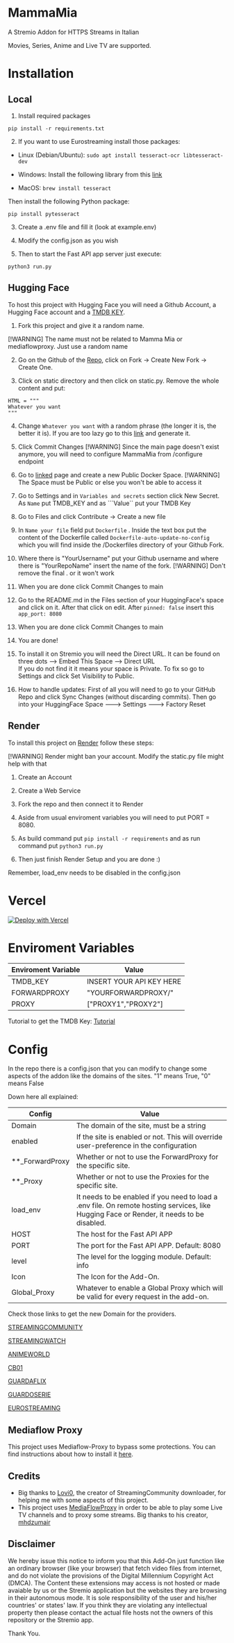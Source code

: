 
  

  

# MammaMia

  

  

  

  

A Stremio Addon for  HTTPS Streams in Italian

Movies, Series, Anime and Live TV are supported.

 
  

  

  

  

# Installation

  

  

  

## Local

  

  

  

1. Install required packages

  

  

  

``pip install -r requirements.txt ``

2. If you want to use Eurostreaming install those packages:
    
- Linux (Debian/Ubuntu):
  ``sudo apt install tesseract-ocr libtesseract-dev ``

- Windows: Install the following library from this [link](https://github.com/UB-Mannheim/tesseract/wiki)

- MacOS: ```brew install tesseract```


Then install the following Python package:

 ``pip install pytesseract ``

  3. Create a .env file and fill it (look at example.env)

4. Modify the config.json as you wish 
    

  

4. Then to start the Fast API app server just execute:

  

  

``python3 run.py``

  



  

## Hugging Face

  

  

  

To host this project with Hugging Face you will need a Github Account, a Hugging Face account and a  [TMDB KEY](https://www.educative.io/courses/movie-database-api-python/set-up-the-credentials).

  

  

  

  

1. Fork this project and give it  a random name. 

[!WARNING] The name must not be related to Mamma Mia or mediaflowproxy. Just use a random name 

2. Go on the Github of the [Repo](https://github.com/UrloMythus/MammaMia/), click on Fork -> Create New Fork -> Create One. 

3. Click on static directory and then click on static.py. Remove the whole content and put:
```
HTML = """
Whatever you want
"""
```
4. Change ```Whatever you want``` with a random phrase (the longer it is, the better it is). If you are too lazy go to this [link](https://www.thewordfinder.com/random-sentence-generator/) and generate it.
 
5. Click Commit Changes
[!WARNING] Since the main page doesn't exist  anymore, you will need to configure MammaMia from /configure endpoint


6. Go to [linked](https://huggingface.co/login?next=%2Fnew-space) page and create a new Public Docker Space.
[!WARNING] The Space must be Public or else you won't be able to access it 


7. Go to Settings and in ```Variables and secrets``` section click New Secret. As ```Name```  put TMDB_KEY and as ```Value`` put your TMDB Key

8. Go to Files  and click Contribute -> Create a new file 
 
9. In ```Name your file``` field put ```Dockerfile``` . Inside the text box put the content of the Dockerfile called ```Dockerfile-auto-update-no-config``` which you will find inside the /Dockerfiles directory of your Github Fork. 

10. Where there is "YourUsername" put your Github username and where there is "YourRepoName" insert the name of the fork. 
[!WARNING] Don't remove the final . or it won't work

11. When you are done click Commit Changes to main

12. Go to the README.md in the Files section of your HuggingFace's space and click on it. After that click on edit. After ```pinned: false``` insert this  ```app_port: 8080```

13. When you are done click Commit Changes to main

14. You are done!


  

15. To install it on Stremio  you will need the Direct URL. It can be found on three dots --> Embed This Space --> Direct URL      
   If you do not find it it means your space is Private. To fix so go to Settings and click Set Visibility to Public. 

 
  

 
16. How to handle updates: First of all you will need to go to your GitHub Repo and click Sync Changes (without discarding commits). Then go into your HuggingFace Space ---> Settings ---> Factory Reset
  

  

  

## Render



  

  

To install this project on [Render](https://render.com/) follow these steps:

[!WARNING] Render might ban your account. Modify the static.py file might help with that


  

  

1. Create an Account

  

  

  

2. Create a Web Service

  

  

  

3. Fork the repo and then connect it to Render

  

  

  

4. Aside from usual enviroment variables you will need to put PORT = 8080. 

  

  

  

5. As build command put `` pip install -r requirements `` and as run command put ``python3 run.py ``

  

  

  

6. Then just finish Render Setup and you are done :)

  

  

Remember, load_env  needs to be disabled in the config.json
  

  

# Vercel
[![Deploy with Vercel](https://vercel.com/button)](https://vercel.com/new/clone?repository-url=https%3A%2F%2Fgithub.com%2FUrloMythus%2FMammaMia&env=PORT,TMDB_KEY&envDescription=PORT%20(8080)%20and%20API%20KEY%20of%20TMDB&envLink=https%3A%2F%2Fgithub.com%2FUrloMythus%2FMammaMia%2Fblob%2Fmain%2Fexample.env)



  


  

  

  

# Enviroment Variables

  

  

  

  

| Enviroment Variable | Value |
|-------------------------|---|
|TMDB_KEY|INSERT YOUR API KEY HERE|
|FORWARDPROXY| "YOURFORWARDPROXY/"  |
|PROXY |  ["PROXY1","PROXY2"]|

  

Tutorial to get the TMDB Key: [Tutorial](https://www.themoviedb.org/settings/api)

  

  

  

# Config

  

  

In the repo there is a config.json that you can modify to change some aspects of the addon like the domains of the sites. "1" means True, "0" means False

Down here all explained:

  

  

| Config | Value |
|-------------------------|---|
| Domain | The domain of the site, must be a string |
|enabled | If the site is enabled or not. This will override user-preference in the configuration|
|**_ForwardProxy| Whether or not to use the ForwardProxy for the specific site.|
|**_Proxy| Whether or not to use the Proxies for the specific site.|
|load_env|It needs to be enabled if you need to load a .env file. On remote hosting services, like Hugging Face or Render, it needs to be disabled. |
|HOST| The host for the Fast API APP|
|PORT| The port for the Fast API APP. Default: 8080 
|level| The level for the logging module. Default: info
|Icon| The Icon for the Add-On.|
|Global_Proxy| Whatever to enable a Global Proxy which will be valid for every request in the add-on.
  
  

Check those links to get the new Domain for the providers.

  


  

[STREAMINGCOMMUNITY](https://t.me/+jlXmmprhtakxYWJh)

  


  

[STREAMINGWATCH](https://t.me/streamingwatch)

  


  

[ANIMEWORLD](https://t.me/AnimeWorldITA2)

[CB01](https://cb01.uno/)

[GUARDAFLIX](https://guardoserie.it/)

[GUARDOSERIE](https://guardoserie.it/)

[EUROSTREAMING](https://eurostreaming-nuovo-indirizzo.online/)



## Mediaflow Proxy

This project uses Mediaflow-Proxy to bypass some protections. You can find instructions about how to install it [here](https://github.com/mhdzumair/mediaflow-proxy/).

## Credits

 - Big thanks to [Lovi0](https://github.com/Lovi-0), the creator of StreamingCommunity downloader, for helping me with some aspects of this project.
 - This project uses [MediaFlowProxy](https://github.com/mhdzumair/mediaflow-proxy/) in order to be able to play some Live TV channels and to proxy some streams. Big thanks to his creator, [mhdzumair](https://github.com/mhdzumair)

## Disclaimer

We hereby issue this notice to inform you that this Add-On just function like an ordinary browser (like your browser) that fetch video files from internet, and do not violate the provisions of the Digital Millennium Copyright Act (DMCA). The Content these extensions may access is not hosted  or made avaiable by us or the Stremio application but the websites they are browsing in their autonomous mode. It is sole responsibility of the user and his/her countries' or states' law. If you think they are violating any intellectual property then please contact the actual file hosts not the owners of this repository or the Stremio app.

Thank You.

